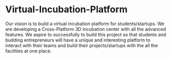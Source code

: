 # Virtual-Incubation-Platform
Our vision is to build a virtual incubation platform 
for students/startups. We are developing a 
Cross-Platform 3D incubation center with all the advanced 
features.
We aspire to successfully to build this project so that students 
and budding entrepreneurs will have a unique and interesting platform to 
interact with their teams and build their projects/startups with the all the facilities at one place.
